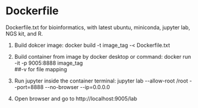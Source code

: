 # Dockerfile
Dockerfile.txt for bioinformatics, with latest ubuntu, miniconda, jupyter lab, NGS kit, and R.

1. Build dokcer image: docker build -t image_tag -< Dockerfile.txt

2. Build container from image by docker desktop or command: docker run -it -p 9005:8888 image_tag  
##-v for file mapping

3. Run jupyter inside the container terminal: jupyter lab --allow-root /root  --port=8888 --no-browser --ip=0.0.0.0

4. Open browser and go to http://localhost:9005/lab

